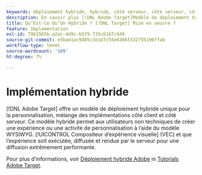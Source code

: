 ```yaml
---
keywords: déploiement hybride, hybride, côté serveur, côté serveur, côté serveur, côté client, côté client, côté client, mise en oeuvre hybride, déploiement hybride0
description: En savoir plus [!DNL Adobe Target]Modèle de déploiement hybride unique de pour la personnalisation, mélange des implémentations côté client et côté serveur.
title: Qu’Est-Ce Qu’Un Hybride ? [!DNL Target] Mise en oeuvre ?
feature: Implementation
exl-id: 7961565b-a2ac-4d9c-b579-735c6167c949
source-git-commit: e5bae1ac9485c3e1d7c55e6386f332755196ffab
workflow-type: tm+mt
source-wordcount: '109'
ht-degree: 7%

---
```


# Implémentation hybride

[!DNL Adobe Target] offre un modèle de déploiement hybride unique pour la personnalisation, mélange des implémentations côté client et côté serveur. Ce modèle hybride permet aux utilisateurs non techniques de créer une expérience ou une activité de personnalisation à l’aide du modèle WYSIWYG. [!UICONTROL Compositeur d’expérience visuelle] (VEC) et que l’expérience soit exécutée, diffusée et rendue par le serveur pour une diffusion extrêmement performante.

Pour plus d’informations, voir [Déploiement hybride Adobe](https://experienceleague.adobe.com/docs/target-learn/tutorials/implementation/hybrid-deployment.html) in [Tutorials Adobe Target](https://experienceleague.adobe.com/docs/target-learn/tutorials/overview.html?lang=fr).
